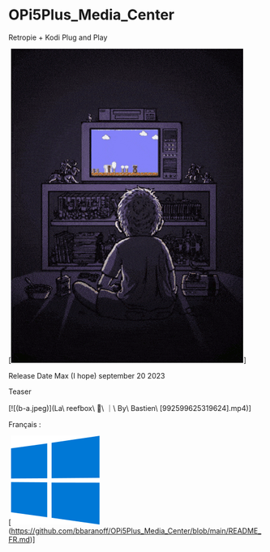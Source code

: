# OPi5Plus_Media_Center
Retropie + Kodi Plug and Play

[![(my.gif)](https://raw.githubusercontent.com/bbaranoff/OPi5Plus_Media_Center/9d4d738f78aede6ac61803ce8ef1adb72d5d4bd9/my.gif)]

Release Date Max (I hope) september 20 2023

Teaser

[![(b-a.jpeg)](La\ reefbox\ 🤪\ ｜\ By\ Bastien\ \[992599625319624\].mp4)]

Français :

[![(Windows.svg)](https://raw.githubusercontent.com/bbaranoff/OPi5Plus_Media_Center/main/Windows.svg)(https://github.com/bbaranoff/OPi5Plus_Media_Center/blob/main/README_FR.md)]

